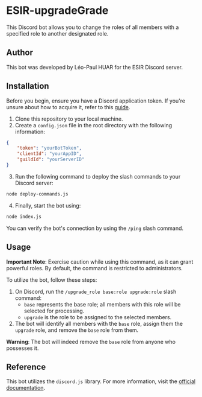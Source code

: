 # ESIR-upgradeGrade
This Discord bot allows you to change the roles of all members with a specified role to another designated role.
## Author

This bot was developed by Léo-Paul HUAR for the ESIR Discord server.
## Installation

Before you begin, ensure you have a Discord application token. If you're unsure about how to acquire it, refer to this [guide](https://discordjs.guide/preparations/setting-up-a-bot-application.html#creating-your-bot).

1. Clone this repository to your local machine.
2. Create a `config.json` file in the root directory with the following information:
```json
{
    "token": "yourBotToken",
    "clientId": "yourAppID",
    "guildId": "yourServerID"
}
```
3. Run the following command to deploy the slash commands to your Discord server:
```bash
node deploy-commands.js
```
4. Finally, start the bot using:
```bash
node index.js
```
You can verify the bot's connection by using the `/ping` slash command.
## Usage

**Important Note**: Exercise caution while using this command, as it can grant powerful roles. By default, the command is restricted to administrators.

To utilize the bot, follow these steps:

1. On Discord, run the `/upgrade_role base:role upgrade:role` slash command:
    - `base` represents the base role; all members with this role will be selected for processing.
    - `upgrade` is the role to be assigned to the selected members.
2. The bot will identify all members with the `base` role, assign them the `upgrade` role, and remove the `base` role from them.

**Warning**: The bot will indeed remove the `base` role from anyone who possesses it.
## Reference

This bot utilizes the `discord.js` library. For more information, visit the [official documentation](https://discord.js.org/#/).

